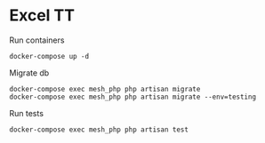 # Excel TT

Run containers
```shell
docker-compose up -d
```

Migrate db
```shell
docker-compose exec mesh_php php artisan migrate
docker-compose exec mesh_php php artisan migrate --env=testing
```

Run tests
```shell
docker-compose exec mesh_php php artisan test
```
